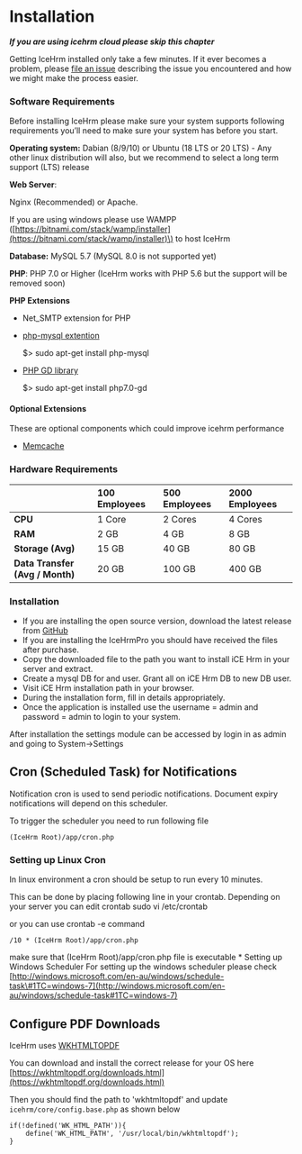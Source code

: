 # Installation

_**If you are using icehrm cloud please skip this chapter**_

Getting IceHrm installed only take a few minutes. If it ever becomes a problem, please [file an issue](https://github.com/gamonoid/icehrm/issues/new) describing the issue you encountered and how we might make the process easier.

### Software Requirements <a id="requirements"></a>

Before installing IceHrm please make sure your system supports following requirements you’ll need to make sure your system has before you start. 

**Operating system:** Dabian \(8/9/10\) or Ubuntu \(18 LTS or 20 LTS\) - Any other linux distribution will also, but we recommend to select a long term support \(LTS\) release

**Web Server**: 

Nginx \(Recommended\) or Apache.

 If you are using windows please use WAMPP \([https://bitnami.com/stack/wamp/installer](https://bitnami.com/stack/wamp/installer)\) to host IceHrm

**Database:** MySQL 5.7 \(MySQL 8.0 is not supported yet\)

**PHP**: PHP 7.0 or Higher \(IceHrm works with PHP 5.6 but the support will be removed soon\)

**PHP Extensions**

* Net\_SMTP extension for PHP
* [php-mysql extention](http://php.net/manual/en/mysqli.installation.php)

  $&gt; sudo apt-get install php-mysql

* [PHP GD library](http://php.net/manual/en/mysqli.installation.php)

  $&gt; sudo apt-get install php7.0-gd

#### Optional Extensions <a id="optional-modules"></a>

These are optional components which could improve icehrm performance

* [Memcache](https://www.digitalocean.com/community/tutorials/how-to-install-and-use-memcache-on-ubuntu-14-04)

### Hardware Requirements <a id="requirements"></a>

|  | 100 Employees | 500 Employees | 2000 Employees |
| :--- | :--- | :--- | :--- |
| **CPU** | 1 Core | 2 Cores | 4 Cores |
| **RAM** | 2 GB | 4 GB | 8 GB |
| **Storage \(Avg\)** | 15 GB | 40 GB | 80 GB |
| **Data Transfer \(Avg / Month\)** | 20 GB | 100 GB | 400 GB |

### Installation <a id="installation"></a>

* If you are installing the open source version, download the latest release from [GitHub](https://github.com/gamonoid/icehrm/releases/latest)
* If you are installing the IceHrmPro you should have received the files after purchase.
* Copy the downloaded file to the path you want to install iCE Hrm in your server and extract.
* Create a mysql DB for and user. Grant all on iCE Hrm DB to new DB user.
* Visit iCE Hrm installation path in your browser.
* During the installation form, fill in details appropriately.
* Once the application is installed use the username = admin and password = admin to login to your system.

After installation the settings module can be accessed by login in as admin and going to System-&gt;Settings

## Cron \(Scheduled Task\) for Notifications

Notification cron is used to send periodic notifications. Document expiry notifications will depend on this scheduler.

To trigger the scheduler you need to run following file

```text
(IceHrm Root)/app/cron.php
```

### Setting up Linux Cron

In linux environment a cron should be setup to run every 10 minutes.

This can be done by placing following line in your crontab. Depending on your server you can edit crontab sudo vi /etc/crontab

or you can use crontab -e command

```text
/10 * (IceHrm Root)/app/cron.php
```

make sure that \(IceHrm Root\)/app/cron.php file is executable \* Setting up Windows Scheduler For setting up the windows scheduler please check [http://windows.microsoft.com/en-au/windows/schedule-task\#1TC=windows-7](http://windows.microsoft.com/en-au/windows/schedule-task#1TC=windows-7)

## Configure PDF Downloads

IceHrm uses [WKHTMLTOPDF](https://wkhtmltopdf.org/index.html)

You can download and install the correct release for your OS here [https://wkhtmltopdf.org/downloads.html](https://wkhtmltopdf.org/downloads.html)

Then you should find the path to 'wkhtmltopdf' and update `icehrm/core/config.base.php` as shown below

```text
if(!defined('WK_HTML_PATH')){
    define('WK_HTML_PATH', '/usr/local/bin/wkhtmltopdf');
}
```

